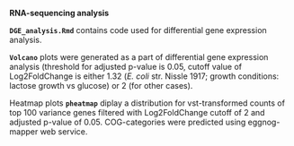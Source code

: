 
**RNA-sequencing analysis**

**`DGE_analysis.Rmd`** contains code used for differential gene expression analysis. 

**`Volcano`** plots were generated as a part of differential gene expression analysis (threshold for adjusted p-value is 0.05, cutoff value of Log2FoldChange is either 1.32 (_E. coli_ str. Nissle 1917; growth conditions: lactose growth vs glucose) or 2 (for other cases). 


Heatmap plots **`pheatmap`** diplay a distribution for vst-transformed counts of top 100 variance genes filtered with Log2FoldChange cutoff of 2 and adjusted p-value of 0.05. COG-categories were predicted using eggnog-mapper web service. 
